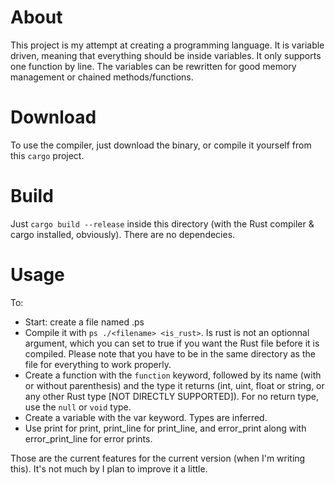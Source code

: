 # About

This project is my attempt at creating a programming language. It is variable driven, meaning that everything should be inside variables. It only supports one function by line. The variables can be rewritten for good memory management or chained methods/functions.

# Download

To use the compiler, just download the binary, or compile it yourself from this `cargo` project.

# Build

Just `cargo build --release` inside this directory (with the Rust compiler & cargo installed, obviously). There are no dependecies.

# Usage

To:
- Start: create a file named .ps
- Compile it with `ps ./<filename> <is_rust>`. Is rust is not an optionnal argument, which you can set to true if you want the Rust file before it is compiled. Please note that you have to be in the same directory as the file for everything to work properly.
- Create a function with the `function` keyword, followed by its name (with or without parenthesis) and the type it returns (int, uint, float or string, or any other Rust type [NOT DIRECTLY SUPPORTED]). For no return type, use the `null` or `void` type.
- Create a variable with the var keyword. Types are inferred.
- Use print for print, print_line for print_line, and error_print along with error_print_line for error prints.

Those are the current features for the current version (when I'm writing this). It's not much by I plan to improve it a little.